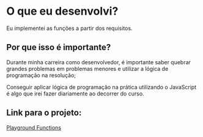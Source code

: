 # O que eu desenvolvi?

Eu implementei as funções a partir dos requisitos.

## Por que isso é importante?

Durante minha carreira como desenvolvedor, é importante saber quebrar grandes problemas em problemas menores e utilizar a lógica de programação na resolução;

Conseguir aplicar lógica de programação na prática utilizando o JavaScript é algo que irei fazer diariamente ao decorrer do curso.

## Link para o projeto:

[Playground Functions]()
